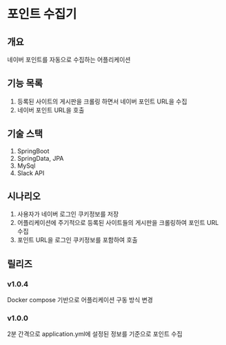 # 포인트 수집기
## 개요

네이버 포인트를 자동으로 수집하는 어플리케이션

## 기능 목록

1. 등록된 사이트의 게시판을 크롤링 하면서 네이버 포인트 URL을 수집
2. 네이버 포인트 URL을 호출

## 기술 스택

1. SpringBoot
2. SpringData, JPA
3. MySql
4. Slack API

## 시나리오

1. 사용자가 네이버 로그인 쿠키정보를 저장
2. 어플리케이션에 주기적으로 등록된 사이트들의 게시판을 크롤링하여 포인트 URL 수집
3. 포인트 URL을 로그인 쿠키정보를 포함하여 호출

## 릴리즈
### v1.0.4
Docker compose 기반으로 어플리케이션 구동 방식 변경

### v1.0.0
2분 간격으로 application.yml에 설정된 정보를 기준으로 포인트 수집